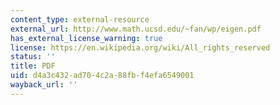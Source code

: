 ```yaml
---
content_type: external-resource
external_url: http://www.math.ucsd.edu/~fan/wp/eigen.pdf
has_external_license_warning: true
license: https://en.wikipedia.org/wiki/All_rights_reserved
status: ''
title: PDF
uid: d4a3c432-ad70-4c2a-88fb-f4efa6549001
wayback_url: ''
---
```

